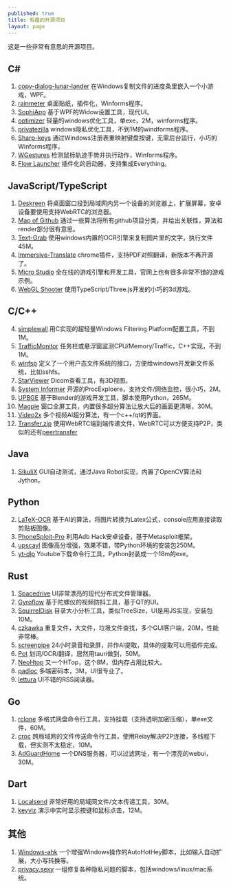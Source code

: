 ```yaml
---
published: true
title: 有趣的开源项目
layout: page
---
```


这是一些非常有意思的开源项目。

## C#
1. [copy-dialog-lunar-lander](https://github.com/Sanakan8472/copy-dialog-lunar-lander) 在Windows复制文件的进度条里嵌入一个小游戏，WPF。
2. [rainmeter](https://github.com/rainmeter/rainmeter) 桌面贴纸，插件化，Winforms程序。
1. [SophiApp](https://github.com/Sophia-Community/SophiApp) 基于WPF的Widow设置工具，现代UI。
2. [optimizer](https://github.com/hellzerg/optimizer) 轻量的windows优化工具，单exe，2M，winforms程序。
3. [privatezilla](https://github.com/builtbybel/privatezilla) windows隐私优化工具，不到1M的windforms程序。
4. [Sharp-keys](https://github.com/randyrants/sharpkeys) 通过Windows注册表重映射键盘按键，无需后台运行，小巧的Winforms程序。
2. [WGestures](https://github.com/yingDev/WGestures) 检测鼠标轨迹手势并执行动作，Winforms程序。
3. [Flow Launcher](https://github.com/Flow-Launcher/Flow.Launcher) 插件化的启动器，支持集成Everything。
   
## JavaScript/TypeScript
1. [Deskreen](https://github.com/pavlobu/deskreen) 将桌面窗口投到局域网内另一个设备的浏览器上，扩展屏幕，安卓设备要使用支持WebRTC的浏览器。
1. [Map of Github](https://github.com/anvaka/map-of-github) 通过一些算法将所有github项目分类，并给出关联性，算法和render部分很有意思。
3. [Text-Grab](https://github.com/TheJoeFin/Text-Grab) 使用windows内置的OCR引擎来复制图片里的文字，执行文件45M。
4. [Immersive-Translate](https://github.com/immersive-translate/old-immersive-translate) chrome插件，支持PDF对照翻译，新版本不再开源了。
5. [Micro Studio](https://github.com/pmgl/microstudio/) 全在线的游戏引擎和开发工具，官网上也有很多非常不错的游戏示例。
6. [WebGL Shooter](https://github.com/hvidal/WebGL-Shooter) 使用TypeScript/Three.js开发的小巧的3d游戏。

## C/C++
4. [simplewall](https://github.com/henrypp/simplewall) 用C实现的超轻量Windows Filtering Platform配置工具，不到1M。
5. [TrafficMonitor](https://github.com/zhongyang219/TrafficMonitor) 任务栏或悬浮窗监测CPU/Memory/Traffic，C++实现，不到1M。
6. [winfsp](https://github.com/winfsp/winfsp) 定义了一个用户态文件系统的接口，方便给windows开发新文件系统，比如sshfs。
7. [StarViewer](https://github.com/starviewer-medical/starviewer) Dicom查看工具，有3D视图。
8. [System Informer](https://github.com/winsiderss/systeminformer) 开源的ProcExploere，支持文件/网络监控，很小巧，2M。
9. [UPBGE](https://github.com/UPBGE/upbge) 基于Blender的游戏开发工具，脚本使用Python，265M。
10. [Magpie](https://github.com/Blinue/Magpie) 窗口全屏工具，内置很多超分算法让放大后的画面更清晰，30M。
11. [Video2x](https://github.com/k4yt3x/video2x) 多个视频AI超分算法，有一个c++/qt的界面。
12. [Transfer.zip](https://github.com/robinkarlberg/transfer.zip-web) 使用WebRTC端到端传递文件，WebRTC可以方便支持P2P，类似的还有[peertransfer](https://github.com/perguth/peertransfer)

## Java
1. [SikuliX](https://github.com/RaiMan/SikuliX1/) GUI自动测试，通过Java Robot实现，内置了OpenCV算法和Jython。
   
## Python
2. [LaTeX-OCR](https://github.com/lukas-blecher/LaTeX-OCR) 基于AI的算法，将图片转换为Latex公式，console应用直接读取剪贴板图像。
3. [PhoneSploit-Pro](https://github.com/AzeemIdrisi/PhoneSploit-Pro) 利用Adb Hack安卓设备，基于Metasploit框架。
4. [upscayl](https://github.com/upscayl/upscayl) 图像高分增强，效果不错，带Python环境的安装包250M。
5. [yt-dlp](https://github.com/yt-dlp/yt-dlp) Youtube下载命令行工具，Python封装成一个18m的exe。

## Rust
1. [Spacedrive](https://github.com/spacedriveapp/spacedrive) UI非常漂亮的现代分布式文件管理器。
2. [Gyroflow](https://github.com/gyroflow) 基于陀螺仪的视频防抖工具，基于QT的UI。
3. [SquirrelDisk](https://github.com/adileo/squirreldisk) 目录大小分析工具，类似TreeSize，UI是用JS实现，安装包10M。
4. [czkawka](https://github.com/qarmin/czkawka) 重复文件，大文件，垃圾文件查找，多个GUI客户端，20M，性能非常棒。
5. [screenpipe](https://github.com/mediar-ai/screenpipe) 24小时录音和录屏，并作AI提取，具体的提取可以用插件完成。
6. [Pot](https://github.com/pot-app/pot-desktop) 划词/OCR/翻译，居然用tauri做到，50M。
7. [NeoHtop](https://github.com/Abdenasser/neohtop) 又一个HTop，这个8M，但内存占用比较大。
8. [padloc](https://github.com/padloc/padloc) 多端密码本，3M，UI很专业了。
9. [lettura](https://github.com/zhanglun/lettura) UI不错的RSS阅读器。

## Go
1. [rclone](https://github.com/rclone/rclone) 多格式网盘命令行工具，支持挂载（支持透明加密压缩），单exe文件，60M。
2. [croc](https://github.com/schollz/croc) 跨局域网的文件传送命令行工具，使用Relay解决P2P连接，多线程下载，但实测不太稳定，10M。
3. [AdGuardHome](https://github.com/AdguardTeam/AdGuardHome) 一个DNS服务器，可以过滤网址，有一个漂亮的webui，30M。

## Dart
1. [Localsend](https://github.com/localsend/localsend) 非常好用的局域网文件/文本传递工具，30M。
1. [keyviz](https://github.com/mulaRahul/keyviz) 演示中实时显示按键和鼠标点击，12M。

## 其他
1. [Windows-ahk](https://github.com/arlbibek/windows-ahk) 一个增强Windows操作的AutoHotHey脚本，比如输入自动扩展，大小写转换等。
1. [privacy.sexy](https://github.com/undergroundwires/privacy.sexy) 一组修复各种隐私问题的脚本，包括windows/linux/mac系统。


